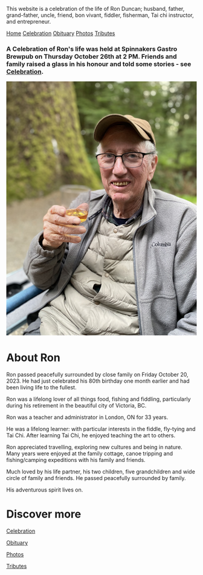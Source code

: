 This website is a celebration of the life of Ron Duncan; husband, father, grand-father, uncle, friend, bon vivant, fiddler, fisherman, Tai chi instructor, and entrepreneur.

[Home](./README.md) [Celebration](./celebration.md)  [Obituary](./obituary.md)  [Photos](./photos.md)  [Tributes](./tributes.md)

### A Celebration of Ron's life was held at Spinnakers Gastro Brewpub on Thursday October 26th at 2 PM. Friends and family raised a glass in his honour and told some stories - see [Celebration](./celebration.md). 

<img src="./assets/ronduncan036.png" alt="Ron and a glass of wine"/>

# About Ron

Ron passed peacefully surrounded by close family on Friday October 20, 2023.  He had just celebrated his 80th birthday one month earlier and had been living life to the fullest.

Ron was a lifelong lover of all things food, fishing and fiddling, particularly during his retirement in the beautiful city of Victoria, BC.

Ron was a teacher and administrator in London, ON for 33 years.

He was a lifelong learner: with particular interests in the fiddle, fly-tying and Tai Chi. After learning Tai Chi, he enjoyed teaching the art to others.

Ron appreciated travelling, exploring new cultures and being in nature. Many years were enjoyed at the family cottage, canoe tripping and fishing/camping expeditions with his family and friends.

Much loved by his life partner, his two children, five grandchildren and wide circle of family and friends. He passed peacefully surrounded by family.

His adventurous spirit lives on.

# Discover more

[Celebration](./celebration)

[Obituary](./obituary)

[Photos](./photos)

[Tributes](./tributes)

